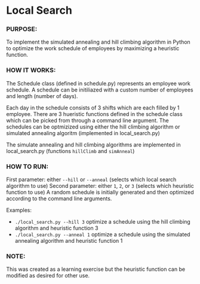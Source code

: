 # Local Search

### PURPOSE:
To implement the simulated annealing and hill climbing algorithm in Python to optimize the work schedule of employees by maximizing a heuristic function.


### HOW IT WORKS:
The Schedule class (defined in schedule.py) represents an employee work schedule.
A schedule can be initiliazed with a custom number of employees and length (number of days).

Each day in the schedule consists of 3 shifts which are each filled by 1 employee.
There are 3 hueristic functions defined in the schedule class which can be picked from through a command line argument.
The schedules can be optmizized using either the hill climbing algorithm or simulated annealing algoritm (implemented in local_search.py)

The simulate annealing and hill climbing algorithms are implemented in local_search.py (functions ````hillClimb```` and ````simAnneal````)

### HOW TO RUN:
First parameter: either ````--hill```` or ````--anneal```` (selects which local search algorithm to use)
Second parameter: either ````1````, ````2````, or ````3```` (selects which heuristic function to use)
A random schedule is initially generated and then optimized according to the command line arguments.

Examples:
* ````./local_search.py --hill 3```` optimize a schedule using the hill climbing algorithm and heuristic function 3
* ````./local_search.py --anneal 1```` optimize a schedule using the simulated annealing algorithm and heuristic function 1

### NOTE:
This was created as a learning exercise but the heuristic function can be modified as desired for other use. 
